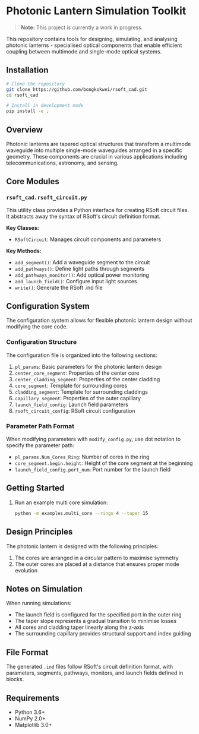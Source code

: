 # Photonic Lantern Simulation Toolkit

> **Note:** This project is currently a work in progress.

This repository contains tools for designing, simulating, and analysing photonic lanterns - specialised optical components that enable efficient coupling between multimode and single-mode optical systems.

## Installation

```bash
# Clone the repository
git clone https://github.com/bongkokwei/rsoft_cad.git
cd rsoft_cad

# Install in development mode
pip install -e .
```

## Overview

Photonic lanterns are tapered optical structures that transform a multimode waveguide into multiple single-mode waveguides arranged in a specific geometry. These components are crucial in various applications including telecommunications, astronomy, and sensing.


## Core Modules

### `rsoft_cad.rsoft_circuit.py`

This utility class provides a Python interface for creating RSoft circuit files. It abstracts away the syntax of RSoft's circuit definition format.

**Key Classes:**
- `RSoftCircuit`: Manages circuit components and parameters

**Key Methods:**
- `add_segment()`: Add a waveguide segment to the circuit
- `add_pathways()`: Define light paths through segments
- `add_pathways_monitor()`: Add optical power monitoring
- `add_launch_field()`: Configure input light sources
- `write()`: Generate the RSoft .ind file


## Configuration System

The configuration system allows for flexible photonic lantern design without modifying the core code.

### Configuration Structure

The configuration file is organized into the following sections:

1. `pl_params`: Basic parameters for the photonic lantern design
2. `center_core_segment`: Properties of the center core
3. `center_cladding_segment`: Properties of the center cladding
4. `core_segment`: Template for surrounding cores
5. `cladding_segment`: Template for surrounding claddings
6. `capillary_segment`: Properties of the outer capillary
7. `launch_field_config`: Launch field parameters
8. `rsoft_circuit_config`: RSoft circuit configuration

### Parameter Path Format

When modifying parameters with `modify_config.py`, use dot notation to specify the parameter path:

- `pl_params.Num_Cores_Ring`: Number of cores in the ring
- `core_segment.begin.height`: Height of the core segment at the beginning
- `launch_field_config.port_num`: Port number for the launch field

## Getting Started

1. Run an example multi core simulation:
   ```bash
   python -m examples.multi_core --rings 4 --taper 15
   ```

## Design Principles

The photonic lantern is designed with the following principles:

1. The cores are arranged in a circular pattern to maximise symmetry
2. The outer cores are placed at a distance that ensures proper mode evolution

## Notes on Simulation

When running simulations:
- The launch field is configured for the specified port in the outer ring
- The taper slope represents a gradual transition to minimise losses
- All cores and cladding taper linearly along the z-axis
- The surrounding capillary provides structural support and index guiding

## File Format

The generated `.ind` files follow RSoft's circuit definition format, with parameters, segments, pathways, monitors, and launch fields defined in blocks.


## Requirements

- Python 3.6+
- NumPy 2.0+
- Matplotlib 3.0+